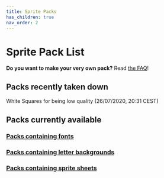 ```yaml
---
title: Sprite Packs
has_children: true
nav_order: 2
---
```


# Sprite Pack List

**Do you want to make your very own pack?** Read [the FAQ](FAQ)!

## Packs recently taken down
White Squares for being low quality (26/07/2020, 20:31 CEST)

## Packs currently available

### [Packs containing fonts](../rp/index/fonts.md)
### [Packs containing letter backgrounds](../rp/index/letterbg.md)
### [Packs containing sprite sheets](../rp/index/spritesheets.md)
